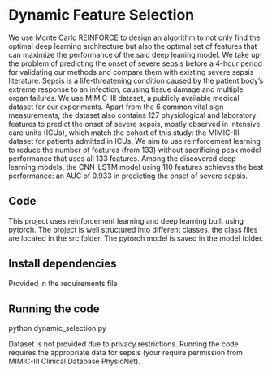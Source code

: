 # Dynamic Feature Selection

We use Monte Carlo REINFORCE to design an algorithm to not only find the optimal deep learning architecture but also the optimal set of features that can maximize the performance of the said deep leaning model. We take up the problem of predicting the onset of severe sepsis before a 4-hour period for validating our methods and compare them with existing severe sepsis literature. Sepsis is a life-threatening condition caused by the patient body’s extreme response to an infection, causing tissue damage and multiple organ failures. We use MIMIC-III dataset, a publicly available medical dataset for our experiments. Apart from the 6 common vital sign measurements, the dataset also contains 127 physiological and laboratory features to predict the onset of severe sepsis, mostly observed in intensive care units (ICUs), which match the cohort of this study: the MIMIC-III dataset for patients admitted in ICUs. We aim to use reinforcement learning to reduce the number of features (from 133) without sacrificing peak model performance that uses all 133 features. Among the discovered deep learning models, the CNN-LSTM model using 110 features achieves the best performance: an AUC of 0.933 in predicting the onset of severe sepsis.

## Code
This project uses reinforcement learning and deep learning built using pytorch. The project is well structured into different classes. the class files are located in the src folder. The pytorch model is saved in the model folder.

## Install dependencies
Provided in the requirements file

## Running the code
python dynamic_selection.py

Dataset is not provided due to privacy restrictions. Running the code requires the appropriate data for sepsis (your require permission from MIMIC-III Clinical Database PhysioNet).
